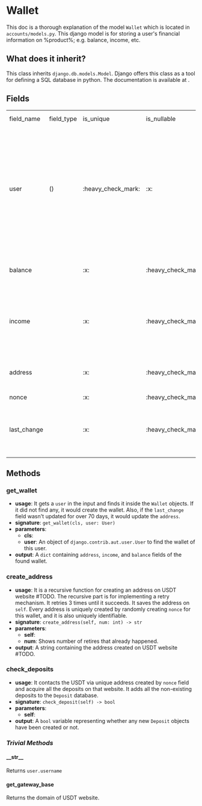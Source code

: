 # Wallet

This doc is a thorough explanation of the model `Wallet` which is located in `accounts/models.py`.
This django model is for storing a user's financial information on %product%; e.g. balance, income, etc.

## What does it inherit?

This class inherits `django.db.models.Model`. Django offers this class as a tool for defining a SQL database in python.
The documentation is available at <include from="third-party-libraries-links.topic" element-id="django.db.models"></include>.

## Fields

<table>
    <tr>
        <td>field_name</td>
        <td>field_type</td>
        <td>is_unique</td>
        <td>is_nullable</td>
        <td>on_delete (for <include from="third-party-libraries-links.topic" element-id="django-models.foreign-key"/>)</td>
        <td>description</td>
    </tr>
    <tr>
        <td>user</td>
        <td><include from="third-party-libraries-links.topic" element-id="django-models.one-to-one"/>
            (<include from="third-party-libraries-links.topic" element-id="django-models.user"/>)</td>
        <td>:heavy_check_mark:</td>
        <td>:x:</td>
        <td><include from="third-party-libraries-links.topic" element-id="django-models.cascade"/></td>
        <td>Each user can have <b>only one</b> profile and each profile must be mapped to 
            <b>exactly one</b> user, thus this field has a one-to-one relation with <code>User.</code>
        </td>
    </tr>
    <tr>
        <td>balance</td>
        <td><include from="third-party-libraries-links.topic" element-id="django-models.float-field"/></td>
        <td>:x:</td>
        <td>:heavy_check_mark:</td>
        <td>NA</td>
        <td> Contains the amount of money the wallet has.</td>
    </tr>
    <tr>
        <td>income</td>
        <td><include from="third-party-libraries-links.topic" element-id="django-models.float-field"/></td>
        <td>:x:</td>
        <td>:heavy_check_mark:</td>
        <td>NA</td>
        <td>Stores the amount of money the `balance` increases over #TODO intervals.</td>
    </tr>
    <tr>
        <td>address</td>
        <td><include from="third-party-libraries-links.topic" element-id="django-models.char-field"/></td>
        <td>:x:</td>
        <td>:heavy_check_mark:</td>
        <td>NA</td>
        <td>Stores wallet's address over the internet.</td>
    </tr>
    <tr>
        <td>nonce</td>
        <td><include from="third-party-libraries-links.topic" element-id="django-models.char-field"/></td>
        <td>:x:</td>
        <td>:heavy_check_mark:</td>
        <td>NA</td>
        <td>#TODO.</td>
    </tr>
    <tr>
        <td>last_change</td>
        <td><include from="third-party-libraries-links.topic" element-id="django-models.integer-field"/></td>
        <td>:x:</td>
        <td>:heavy_check_mark:</td>
        <td>NA</td>
        <td>Stores timestamp of the last time this database row was updated.</td>
    </tr>
</table>



## Methods

### get_wallet
  - **usage**: It gets a `user` in the input and finds it inside the `Wallet` objects. If it did not find any, 
    it would create the wallet. Also, if the `last_change` field wasn't updated for over 70 days, it would update 
    the `address`. 
  - **signature**: `get_wallet(cls, user: User)`
  - **parameters**: 
    + **cls**: <include from="repeatable-texts.topic" element-id="python-cls" />
    + **user**: An object of `django.contrib.aut.user.User` to find the wallet of this user.
  - **output**: A `dict` containing `address`, `income`, and `balance` fields of the found wallet.

### create_address
  - **usage**: It is a recursive function for creating an address on USDT website #TODO. The recursive part is for 
    implementing a retry mechanism. It retries 3 times until it succeeds. It saves the address on `self`. Every address 
    is uniquely created by randomly creating `nonce` for this wallet, and it is also uniquely identifiable.
  - **signature**: `create_address(self, num: int) -> str`
  - **parameters**: 
     + **self**: <include from="repeatable-texts.topic" element-id="python-self" />
     + **num**: Shows number of retires that already happened.
  - **output**: A string containing the address created on USDT website #TODO.

### check_deposits
  - **usage**: It contacts the USDT via unique address created by `nonce` field and acquire all the deposits on that website.
    It adds all the non-existing deposits to the `Deposit` database.
  - **signature**: `check_deposit(self) -> bool`
  - **parameters**: 
    + **self**: <include from="repeatable-texts.topic" element-id="python-self" />
  - **output**: A `bool` variable representing whether any new `Deposit` objects have been created or not.

### *Trivial Methods*

#### \_\_str\_\_
Returns `user.username`

#### get_gateway_base
Returns the domain of USDT website.
